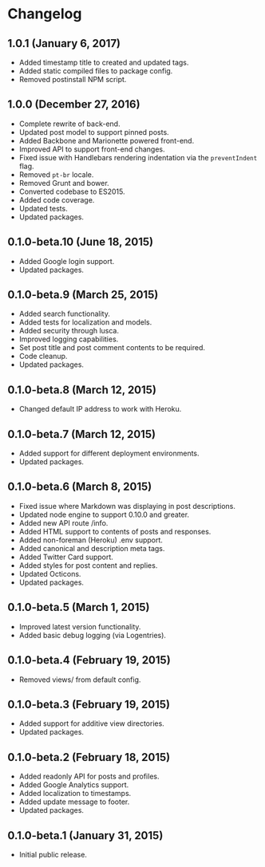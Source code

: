 # Changelog

## 1.0.1 (January 6, 2017)

- Added timestamp title to created and updated tags.
- Added static compiled files to package config.
- Removed postinstall NPM script.

## 1.0.0 (December 27, 2016)

- Complete rewrite of back-end.
- Updated post model to support pinned posts.
- Added Backbone and Marionette powered front-end.
- Improved API to support front-end changes.
- Fixed issue with Handlebars rendering indentation via the `preventIndent` flag.
- Removed `pt-br` locale.
- Removed Grunt and bower.
- Converted codebase to ES2015.
- Added code coverage.
- Updated tests.
- Updated packages.

## 0.1.0-beta.10 (June 18, 2015)

- Added Google login support.
- Updated packages.

## 0.1.0-beta.9 (March 25, 2015)

- Added search functionality.
- Added tests for localization and models.
- Added security through lusca.
- Improved logging capabilities.
- Set post title and post comment contents to be required.
- Code cleanup.
- Updated packages.

## 0.1.0-beta.8 (March 12, 2015)

- Changed default IP address to work with Heroku.

## 0.1.0-beta.7 (March 12, 2015)

- Added support for different deployment environments.
- Updated packages.

## 0.1.0-beta.6 (March 8, 2015)

- Fixed issue where Markdown was displaying in post descriptions.
- Updated node engine to support 0.10.0 and greater.
- Added new API route /info.
- Added HTML support to contents of posts and responses.
- Added non-foreman (Heroku) .env support.
- Added canonical and description meta tags.
- Added Twitter Card support.
- Added styles for post content and replies.
- Updated Octicons.
- Updated packages.

## 0.1.0-beta.5 (March 1, 2015)

- Improved latest version functionality.
- Added basic debug logging (via Logentries).

## 0.1.0-beta.4 (February 19, 2015)

- Removed views/ from default config.

## 0.1.0-beta.3 (February 19, 2015)

- Added support for additive view directories.
- Updated packages.

## 0.1.0-beta.2 (February 18, 2015)

- Added readonly API for posts and profiles.
- Added Google Analytics support.
- Added localization to timestamps.
- Added update message to footer.
- Updated packages.

## 0.1.0-beta.1 (January 31, 2015)

- Initial public release.
